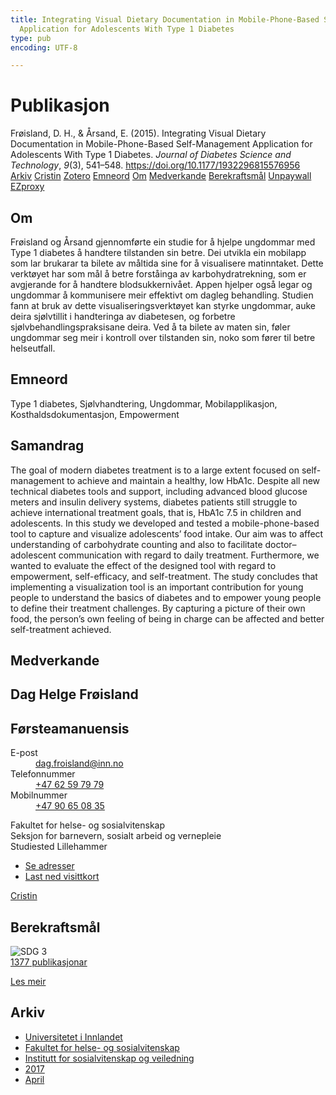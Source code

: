 ```yaml
---
title: Integrating Visual Dietary Documentation in Mobile-Phone-Based Self-Management
  Application for Adolescents With Type 1 Diabetes
type: pub
encoding: UTF-8

---
```

<h1>Publikasjon</h1>
<article id="csl-bib-container-RRX5DLHQ" class="csl-bib-container">
  <div class="csl-bib-body"> <div class="csl-entry">Frøisland, D. H., &#38; Årsand, E. (2015). Integrating Visual Dietary Documentation in Mobile-Phone-Based Self-Management Application for Adolescents With Type 1 Diabetes. <i>Journal of Diabetes Science and Technology</i>, <i>9</i>(3), 541–548. <a href="https://doi.org/10.1177/1932296815576956">https://doi.org/10.1177/1932296815576956</a></div> </div>
  <div class="csl-bib-buttons">
    <a href="#taxonomy-article-RRX5DLHQ" alt="archive" class="csl-bib-button">Arkiv</a>
    <a href="https://app.cristin.no/results/show.jsf?id=1463332" alt="Cristin" class="csl-bib-button">Cristin</a>
    <a href="http://zotero.org/groups/5881554/items/RRX5DLHQ" alt="Zotero" class="csl-bib-button">Zotero</a>
    <a href="#keywords-article-RRX5DLHQ" alt="keywords" class="csl-bib-button">Emneord</a>
    <a href="#about-article-RRX5DLHQ" alt="about_pub" class="csl-bib-button">Om</a>
    <a href="#contributors-article-RRX5DLHQ" alt="contributors" class="csl-bib-button">Medverkande</a>
    <a href="#sdg-article-RRX5DLHQ" alt="sdg" class="csl-bib-button">Berekraftsmål</a>
    <a href="https://doi.org/10.1177/1932296815576956" alt="Unpaywall" class="csl-bib-button">Unpaywall</a>
    <a href="https://doi.org/10.1177/1932296815576956" alt="EZproxy" class="csl-bib-button">EZproxy</a>
  </div>
  <div id="csl-bib-meta-container-RRX5DLHQ"></div>
</article>
<div id="csl-bib-meta-RRX5DLHQ" class="csl-bib-meta">
  <article id="about-article-RRX5DLHQ" class="about_pub-article">
    <h1>Om</h1>
    Frøisland og Årsand gjennomførte ein studie for å hjelpe ungdommar med Type 1 diabetes å handtere tilstanden sin betre. Dei utvikla ein mobilapp som lar brukarar ta bilete av måltida sine for å visualisere matinntaket. Dette verktøyet har som mål å betre forståinga av karbohydratrekning, som er avgjerande for å handtere blodsukkernivået. Appen hjelper også legar og ungdommar å kommunisere meir effektivt om dagleg behandling. Studien fann at bruk av dette visualiseringsverktøyet kan styrke ungdommar, auke deira sjølvtillit i handteringa av diabetesen, og forbetre sjølvbehandlingspraksisane deira. Ved å ta bilete av maten sin, føler ungdommar seg meir i kontroll over tilstanden sin, noko som fører til betre helseutfall.
  </article>
  <article id="keywords-article-RRX5DLHQ" class="keywords-article">
    <h1>Emneord</h1>
    Type 1 diabetes, Sjølvhandtering, Ungdommar, Mobilapplikasjon, Kosthaldsdokumentasjon, Empowerment
  </article>
  <article id="abstract-article-RRX5DLHQ" class="abstract-article">
    <h1>Samandrag</h1>
    The goal of modern diabetes treatment is to a large extent focused on self-management to achieve and maintain a healthy, low HbA1c. Despite all new technical diabetes tools and support, including advanced blood glucose meters and insulin delivery systems, diabetes patients still struggle to achieve international treatment goals, that is, HbA1c 7.5 in children and adolescents. In this study we developed and tested a mobile-phone-based tool to capture and visualize adolescents’ food intake. Our aim was to affect understanding of carbohydrate counting and also to facilitate doctor–adolescent communication with regard to daily treatment. Furthermore, we wanted to evaluate the effect of the designed tool with regard to empowerment, self-efficacy, and self-treatment. The study concludes that implementing a visualization tool is an important contribution for young people to understand the basics of diabetes and to empower young people to define their treatment challenges. By capturing a picture of their own food, the person’s own feeling of being in charge can be affected and better self-treatment achieved.
  </article>
  <article id="contributors-article-RRX5DLHQ" class="contributors-article">
    <h1>Medverkande</h1>
    <div class="personas"> <div class="vrtx-hinn-person-card"> <div class="photo"> <i class="lar la-user-circle missing-person"></i> </div> <div class="info"> <hgroup><h1>Dag Helge Frøisland</h1> <h2>Førsteamanuensis</h2> </hgroup><dl> <dt>E-post</dt> <dd> <a href="mailto:dag.froisland@inn.no">dag.froisland@inn.no</a> </dd> <dt>Telefonnummer</dt> <dd><a href="tel:+4762597979"> +47 62 59 79 79 </a></dd> <dt>Mobilnummer</dt> <dd><a href="tel:+4790650835"> +47 90 65 08 35 </a></dd> </dl> <p> Fakultet for helse- og sosialvitenskap<br> Seksjon for barnevern, sosialt arbeid og vernepleie<br> Studiested Lillehammer </p> <ul class="vrtx-hinn-links"> <li><a href="https://www.inn.no/finn-en-ansatt/dag-froisland.html#vrtx-hinn-addresses">Se adresser</a></li> <li><a href="https://www.inn.no/finn-en-ansatt/dag-froisland.html?vrtx=vcf">Last ned visittkort</a></li> </ul> </div> </div> <a href="https://app.cristin.no/persons/show.jsf?id=5041" alt="Cristin URL" class="personas-cristin">Cristin</a> </div>
  </article>
  <article id="sdg-article-RRX5DLHQ" class="sdg-article">
    <h1>Berekraftsmål</h1>
    <div class="sdg-container"><div id="sdg3" class="sdg">
        <img src="{{< params subfolder >}}images/sdg/sdg03_nn.png" class="image" alt="SDG 3">
        <div class="sdg-overlay">
          <a href="{{< params subfolder >}}nn/archive/?sdg=3#archive" class="sdg-publication-count"><span>1377</span> publikasjonar</a>
          <p><a href="https://fn.no/om-fn/fns-baerekraftsmaal/god-helse-og-livskvalitet?lang=nno-NO" class="sdg-read-more">Les meir</a></p>
        </div>
      </div></div>
  </article>
  <article id="taxonomy-article-RRX5DLHQ" class="taxonomy-article">
    <h1>Arkiv</h1>
    <ul>
      <li><a href="{{< params subfolder >}}nn/archive/?key=3DCRN523">Universitetet i Innlandet</a></li>
      <li><a href="{{< params subfolder >}}nn/archive/?key=IDKFS3MX">Fakultet for helse- og sosialvitenskap</a></li>
      <li><a href="{{< params subfolder >}}nn/archive/?key=CU4VFGCV">Institutt for sosialvitenskap og veiledning</a></li>
      <li><a href="{{< params subfolder >}}nn/archive/?key=7JQ4YUQB">2017</a></li>
      <li><a href="{{< params subfolder >}}nn/archive/?key=HBHHDD9K">April</a></li>
    </ul>
  </article>
</div>
